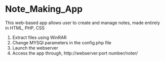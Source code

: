 # Note_Making_App
This web-based app allows user to create and manage notes, made entirely in HTML, PHP, CSS

1) Extract files using WinRAR
2) Change MYSQl parameters in the config.php file
3) Launch the webserver
4) Access the app through, http://webserver:port number/noter/
  
  
